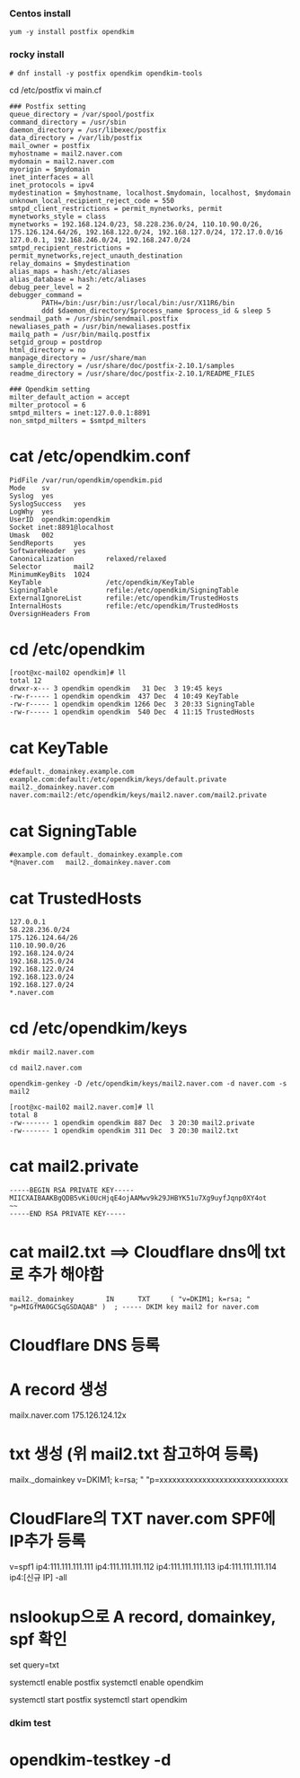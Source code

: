 ### Centos install

```
yum -y install postfix opendkim
```

### rocky install
```
# dnf install -y postfix opendkim opendkim-tools
```

cd /etc/postfix 
vi main.cf

 ```
### Postfix setting
queue_directory = /var/spool/postfix
command_directory = /usr/sbin
daemon_directory = /usr/libexec/postfix
data_directory = /var/lib/postfix
mail_owner = postfix
myhostname = mail2.naver.com
mydomain = mail2.naver.com
myorigin = $mydomain
inet_interfaces = all
inet_protocols = ipv4
mydestination = $myhostname, localhost.$mydomain, localhost, $mydomain
unknown_local_recipient_reject_code = 550
smtpd_client_restrictions = permit_mynetworks, permit
mynetworks_style = class
mynetworks = 192.168.124.0/23, 58.228.236.0/24, 110.10.90.0/26, 175.126.124.64/26, 192.168.122.0/24, 192.168.127.0/24, 172.17.0.0/16 127.0.0.1, 192.168.246.0/24, 192.168.247.0/24
smtpd_recipient_restrictions = permit_mynetworks,reject_unauth_destination
relay_domains = $mydestination
alias_maps = hash:/etc/aliases
alias_database = hash:/etc/aliases
debug_peer_level = 2
debugger_command =
         PATH=/bin:/usr/bin:/usr/local/bin:/usr/X11R6/bin
         ddd $daemon_directory/$process_name $process_id & sleep 5
sendmail_path = /usr/sbin/sendmail.postfix
newaliases_path = /usr/bin/newaliases.postfix
mailq_path = /usr/bin/mailq.postfix
setgid_group = postdrop
html_directory = no
manpage_directory = /usr/share/man
sample_directory = /usr/share/doc/postfix-2.10.1/samples
readme_directory = /usr/share/doc/postfix-2.10.1/README_FILES
 
### Opendkim setting
milter_default_action = accept
milter_protocol = 6
smtpd_milters = inet:127.0.0.1:8891
non_smtpd_milters = $smtpd_milters
``` 
 
 
# cat /etc/opendkim.conf
```
PidFile /var/run/opendkim/opendkim.pid
Mode    sv
Syslog  yes
SyslogSuccess   yes
LogWhy  yes
UserID  opendkim:opendkim
Socket inet:8891@localhost
Umask   002
SendReports     yes
SoftwareHeader  yes
Canonicalization        relaxed/relaxed
Selector        mail2
MinimumKeyBits  1024
KeyTable                /etc/opendkim/KeyTable
SigningTable            refile:/etc/opendkim/SigningTable
ExternalIgnoreList      refile:/etc/opendkim/TrustedHosts
InternalHosts           refile:/etc/opendkim/TrustedHosts
OversignHeaders From
``` 
 
# cd /etc/opendkim
```
[root@xc-mail02 opendkim]# ll
total 12
drwxr-x--- 3 opendkim opendkim   31 Dec  3 19:45 keys
-rw-r----- 1 opendkim opendkim  437 Dec  4 10:49 KeyTable
-rw-r----- 1 opendkim opendkim 1266 Dec  3 20:33 SigningTable
-rw-r----- 1 opendkim opendkim  540 Dec  4 11:15 TrustedHosts
```
 
# cat KeyTable
```
#default._domainkey.example.com example.com:default:/etc/opendkim/keys/default.private
mail2._domainkey.naver.com naver.com:mail2:/etc/opendkim/keys/mail2.naver.com/mail2.private
```
 
# cat SigningTable
```
#example.com default._domainkey.example.com
*@naver.com   mail2._domainkey.naver.com
```
 
# cat TrustedHosts
```
127.0.0.1
58.228.236.0/24
175.126.124.64/26
110.10.90.0/26
192.168.124.0/24
192.168.125.0/24
192.168.122.0/24
192.168.123.0/24
192.168.127.0/24
*.naver.com
```
 
# cd /etc/opendkim/keys
```
mkdir mail2.naver.com
 
cd mail2.naver.com
 
opendkim-genkey -D /etc/opendkim/keys/mail2.naver.com -d naver.com -s mail2
 
[root@xc-mail02 mail2.naver.com]# ll
total 8
-rw------- 1 opendkim opendkim 887 Dec  3 20:30 mail2.private
-rw------- 1 opendkim opendkim 311 Dec  3 20:30 mail2.txt
```
 
# cat mail2.private
```
-----BEGIN RSA PRIVATE KEY-----
MIICXAIBAAKBgQDB5vKi0UcHjqE4ojAAMwv9k29JHBYK51u7Xg9uyfJqnp0XY4ot
~~
-----END RSA PRIVATE KEY-----
```
 
# cat mail2.txt ==> Cloudflare dns에 txt로 추가 해야함
```
mail2._domainkey        IN      TXT     ( "v=DKIM1; k=rsa; " "p=MIGfMA0GCSqGSDAQAB" )  ; ----- DKIM key mail2 for naver.com
```
 
# Cloudflare DNS 등록
# A record 생성
mailx.naver.com 175.126.124.12x
 
# txt 생성 (위 mail2.txt 참고하여 등록)
mailx._domainkey v=DKIM1; k=rsa; " "p=xxxxxxxxxxxxxxxxxxxxxxxxxxxxxx
 
# CloudFlare의 TXT naver.com SPF에 IP추가 등록
v=spf1 ip4:111.111.111.111 ip4:111.111.111.112 ip4:111.111.111.113 ip4:111.111.111.114 ip4:[신규 IP] -all

 
# nslookup으로 A record, domainkey, spf 확인
set query=txt
 
systemctl enable postfix
systemctl enable opendkim
 
systemctl start postfix
systemctl start opendkim
 
### dkim test
# opendkim-testkey -d
